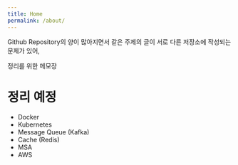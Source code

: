 ```yaml
---
title: Home
permalink: /about/
---
```


Github Repository의 양이 많아지면서 같은 주제의 글이 서로 다른 저장소에 작성되는 문제가 있어, 

정리를 위한 메모장



# 정리 예정

- Docker
- Kubernetes
- Message Queue (Kafka)
- Cache (Redis)
- MSA
- AWS